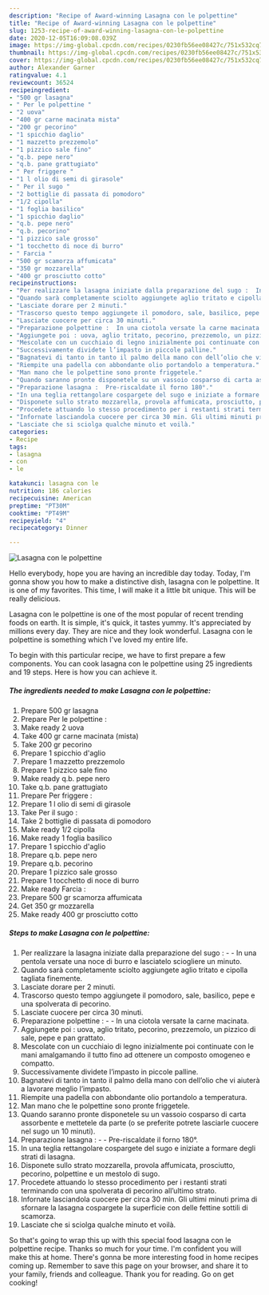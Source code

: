 ```yaml
---
description: "Recipe of Award-winning Lasagna con le polpettine"
title: "Recipe of Award-winning Lasagna con le polpettine"
slug: 1253-recipe-of-award-winning-lasagna-con-le-polpettine
date: 2020-12-05T16:09:08.039Z
image: https://img-global.cpcdn.com/recipes/0230fb56ee08427c/751x532cq70/lasagna-con-le-polpettine-recipe-main-photo.jpg
thumbnail: https://img-global.cpcdn.com/recipes/0230fb56ee08427c/751x532cq70/lasagna-con-le-polpettine-recipe-main-photo.jpg
cover: https://img-global.cpcdn.com/recipes/0230fb56ee08427c/751x532cq70/lasagna-con-le-polpettine-recipe-main-photo.jpg
author: Alexander Garner
ratingvalue: 4.1
reviewcount: 36524
recipeingredient:
- "500 gr lasagna"
- " Per le polpettine "
- "2 uova"
- "400 gr carne macinata mista"
- "200 gr pecorino"
- "1 spicchio daglio"
- "1 mazzetto prezzemolo"
- "1 pizzico sale fino"
- "q.b. pepe nero"
- "q.b. pane grattugiato"
- " Per friggere "
- "1 l olio di semi di girasole"
- " Per il sugo "
- "2 bottiglie di passata di pomodoro"
- "1/2 cipolla"
- "1 foglia basilico"
- "1 spicchio daglio"
- "q.b. pepe nero"
- "q.b. pecorino"
- "1 pizzico sale grosso"
- "1 tocchetto di noce di burro"
- " Farcia "
- "500 gr scamorza affumicata"
- "350 gr mozzarella"
- "400 gr prosciutto cotto"
recipeinstructions:
- "Per realizzare la lasagna iniziate dalla preparazione del sugo :  In una pentola versate una noce di burro e lasciatelo sciogliere un minuto."
- "Quando sarà completamente sciolto aggiungete aglio tritato e cipolla tagliata finemente."
- "Lasciate dorare per 2 minuti."
- "Trascorso questo tempo aggiungete il pomodoro, sale, basilico, pepe e una spolverata di pecorino."
- "Lasciate cuocere per circa 30 minuti."
- "Preparazione polpettine :  In una ciotola versate la carne macinata."
- "Aggiungete poi : uova, aglio tritato, pecorino, prezzemolo, un pizzico di sale, pepe e pan grattato."
- "Mescolate con un cucchiaio di legno inizialmente poi continuate con le mani amalgamando il tutto fino ad ottenere un composto omogeneo e compatto."
- "Successivamente dividete l’impasto in piccole palline."
- "Bagnatevi di tanto in tanto il palmo della mano con dell’olio che vi aiuterà a lavorare meglio l’impasto."
- "Riempite una padella con abbondante olio portandolo a temperatura."
- "Man mano che le polpettine sono pronte friggetele."
- "Quando saranno pronte disponetele su un vassoio cosparso di carta assorbente e mettetele da parte (o se preferite potrete lasciarle cuocere nel sugo un 10 minuti)."
- "Preparazione lasagna :  Pre-riscaldate il forno 180°."
- "In una teglia rettangolare cospargete del sugo e iniziate a formare degli strati di lasagna."
- "Disponete sullo strato mozzarella, provola affumicata, prosciutto, pecorino, polpettine e un mestolo di sugo."
- "Procedete attuando lo stesso procedimento per i restanti strati terminando con una spolverata di pecorino all’ultimo strato."
- "Infornate lasciandola cuocere per circa 30 min. Gli ultimi minuti prima di sfornare la lasagna cospargete la superficie con delle fettine sottili di scamorza."
- "Lasciate che si sciolga qualche minuto et voilà."
categories:
- Recipe
tags:
- lasagna
- con
- le

katakunci: lasagna con le 
nutrition: 186 calories
recipecuisine: American
preptime: "PT30M"
cooktime: "PT49M"
recipeyield: "4"
recipecategory: Dinner

---
```



![Lasagna con le polpettine](https://img-global.cpcdn.com/recipes/0230fb56ee08427c/751x532cq70/lasagna-con-le-polpettine-recipe-main-photo.jpg)

Hello everybody, hope you are having an incredible day today. Today, I'm gonna show you how to make a distinctive dish, lasagna con le polpettine. It is one of my favorites. This time, I will make it a little bit unique. This will be really delicious.

Lasagna con le polpettine is one of the most popular of recent trending foods on earth. It is simple, it's quick, it tastes yummy. It's appreciated by millions every day. They are nice and they look wonderful. Lasagna con le polpettine is something which I've loved my entire life.




To begin with this particular recipe, we have to first prepare a few components. You can cook lasagna con le polpettine using 25 ingredients and 19 steps. Here is how you can achieve it.

<!--inarticleads1-->

##### The ingredients needed to make Lasagna con le polpettine:

1. Prepare 500 gr lasagna
1. Prepare  Per le polpettine :
1. Make ready 2 uova
1. Take 400 gr carne macinata (mista)
1. Take 200 gr pecorino
1. Prepare 1 spicchio d&#39;aglio
1. Prepare 1 mazzetto prezzemolo
1. Prepare 1 pizzico sale fino
1. Make ready q.b. pepe nero
1. Take q.b. pane grattugiato
1. Prepare  Per friggere :
1. Prepare 1 l olio di semi di girasole
1. Take  Per il sugo :
1. Take 2 bottiglie di passata di pomodoro
1. Make ready 1/2 cipolla
1. Make ready 1 foglia basilico
1. Prepare 1 spicchio d&#39;aglio
1. Prepare q.b. pepe nero
1. Prepare q.b. pecorino
1. Prepare 1 pizzico sale grosso
1. Prepare 1 tocchetto di noce di burro
1. Make ready  Farcia :
1. Prepare 500 gr scamorza affumicata
1. Get 350 gr mozzarella
1. Make ready 400 gr prosciutto cotto




<!--inarticleads2-->

##### Steps to make Lasagna con le polpettine:

1. Per realizzare la lasagna iniziate dalla preparazione del sugo : -  - In una pentola versate una noce di burro e lasciatelo sciogliere un minuto.
1. Quando sarà completamente sciolto aggiungete aglio tritato e cipolla tagliata finemente.
1. Lasciate dorare per 2 minuti.
1. Trascorso questo tempo aggiungete il pomodoro, sale, basilico, pepe e una spolverata di pecorino.
1. Lasciate cuocere per circa 30 minuti.
1. Preparazione polpettine : -  - In una ciotola versate la carne macinata.
1. Aggiungete poi : uova, aglio tritato, pecorino, prezzemolo, un pizzico di sale, pepe e pan grattato.
1. Mescolate con un cucchiaio di legno inizialmente poi continuate con le mani amalgamando il tutto fino ad ottenere un composto omogeneo e compatto.
1. Successivamente dividete l’impasto in piccole palline.
1. Bagnatevi di tanto in tanto il palmo della mano con dell’olio che vi aiuterà a lavorare meglio l’impasto.
1. Riempite una padella con abbondante olio portandolo a temperatura.
1. Man mano che le polpettine sono pronte friggetele.
1. Quando saranno pronte disponetele su un vassoio cosparso di carta assorbente e mettetele da parte (o se preferite potrete lasciarle cuocere nel sugo un 10 minuti).
1. Preparazione lasagna : -  - Pre-riscaldate il forno 180°.
1. In una teglia rettangolare cospargete del sugo e iniziate a formare degli strati di lasagna.
1. Disponete sullo strato mozzarella, provola affumicata, prosciutto, pecorino, polpettine e un mestolo di sugo.
1. Procedete attuando lo stesso procedimento per i restanti strati terminando con una spolverata di pecorino all’ultimo strato.
1. Infornate lasciandola cuocere per circa 30 min. Gli ultimi minuti prima di sfornare la lasagna cospargete la superficie con delle fettine sottili di scamorza.
1. Lasciate che si sciolga qualche minuto et voilà.




So that's going to wrap this up with this special food lasagna con le polpettine recipe. Thanks so much for your time. I'm confident you will make this at home. There's gonna be more interesting food in home recipes coming up. Remember to save this page on your browser, and share it to your family, friends and colleague. Thank you for reading. Go on get cooking!
